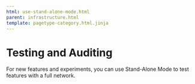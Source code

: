 ```yaml
---
html: use-stand-alone-mode.html
parent: infrastructure.html
template: pagetype-category.html.jinja
---
```

# Testing and Auditing
For new features and experiments, you can use Stand-Alone Mode to test features with a full network.